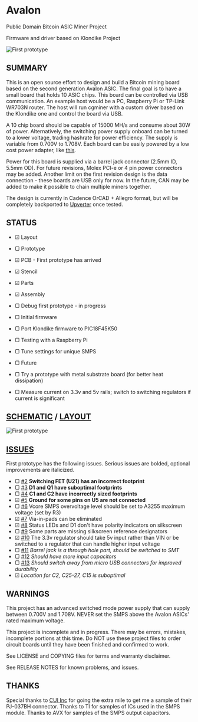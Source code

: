 Avalon
========

Public Domain Bitcoin ASIC Miner Project

Firmware and driver based on Klondike Project
  
![First prototype](https://raw.github.com/GeorgeHahn/Avalon/master/img_angle.JPG)

## SUMMARY

  This is an open source effort to design and build a Bitcoin mining board based on the second generation Avalon ASIC. The final goal is to have a small board that holds 10 ASIC chips. This board can be controlled via USB communication. An example host would be a PC, Raspberry Pi or TP-Link WR703N router. The host will run cgminer with a custom driver based on the Klondike one and control the board via USB.
    
  
  A 10 chip board should be capable of 15000 MH/s and consume about 30W of power. Alternatively, the switching power supply onboard can be turned to a lower voltage, trading hashrate for power efficiency. The supply is variable from 0.700V to 1.708V. Each board can be easily powered by a low cost power adapter, like [this](http://www.amazon.com/gp/product/B005IUV60U/ref=as_li_ss_il?ie=UTF8&camp=1789&creative=390957&creativeASIN=B005IUV60U&linkCode=as2&tag=generi0c-20).
  
  
  Power for this board is supplied via a barrel jack connector (2.5mm ID, 5.5mm OD). For future revisions, Molex PCI-e or 4 pin power connectors may be added. Another limit on the first revision design is the data connection - these boards are USB only for now. In the future, CAN may be added to make it possible to chain multiple miners together.
  
  The design is currently in Cadence OrCAD + Allegro format, but will be completely backported to [Upverter](https://upverter.com/GeorgeHahn/0bb015271a32ca8e/Avalon/) once tested.

## STATUS

 - ☑ Layout
 - ▢ Prototype
  - ☑ PCB - First prototype has arrived
  - ☑ Stencil
  - ☑ Parts
  - ☑ Assembly
  - ▢ Debug first prototype - in progress
  
 - ▢ Initial firmware
  - ▢ Port Klondike firmware to PIC18F45K50
  - ▢ Testing with a Raspberry Pi
  - ▢ Tune settings for unique SMPS

 - ▢ Future
  - ▢ Try a prototype with metal substrate board (for better heat dissipation)
  - ▢ Measure current on 3.3v and 5v rails; switch to switching regulators if current is significant


## [SCHEMATIC](https://raw.github.com/GeorgeHahn/Avalon/master/hardware/Schematic.pdf) / [LAYOUT](https://github.com/GeorgeHahn/Avalon/tree/master/hardware/allegro/gerbers)
![First prototype](https://raw.github.com/GeorgeHahn/Avalon/master/img_top.JPG)

## [ISSUES](https://github.com/GeorgeHahn/Avalon/issues)
First prototype has the following issues. Serious issues are bolded, optional improvements are italicized.

 - ▢ [#2](https://github.com/GeorgeHahn/Avalon/issues/2) **Switching FET (U21) has an incorrect footprint**
 - ▢ [#3](https://github.com/GeorgeHahn/Avalon/issues/3) **D1 and Q1 have suboptimal footprints**
 - ▢ [#4](https://github.com/GeorgeHahn/Avalon/issues/4) **C1 and C2 have incorrectly sized footprints**
 - ☑ [#5](https://github.com/GeorgeHahn/Avalon/issues/5) **Ground for some pins on U5 are not connected**
 - ▢ [#6](https://github.com/GeorgeHahn/Avalon/issues/6) Vcore SMPS overvoltage level should be set to A3255 maximum voltage (set by R3)
 - ☑ [#7](https://github.com/GeorgeHahn/Avalon/issues/7) Via-in-pads can be eliminated
 - ☑ [#8](https://github.com/GeorgeHahn/Avalon/issues/8) Status LEDs and D1 don't have polarity indicators on silkscreen
 - ▢ [#9](https://github.com/GeorgeHahn/Avalon/issues/9) Some parts are missing silkscreen reference designators
 - ☑ [#10](https://github.com/GeorgeHahn/Avalon/issues/10) The 3.3v regulator should take 5v input rather than VIN or be switched to a regulator that can handle higher input voltage
 - ▢ [#11](https://github.com/GeorgeHahn/Avalon/issues/11) *Barrel jack is a through hole part, should be switched to SMT*
 - ▢ [#12](https://github.com/GeorgeHahn/Avalon/issues/12) *Should have more input capacitors*
 - ▢ [#13](https://github.com/GeorgeHahn/Avalon/issues/13) *Should switch away from micro USB connectors for improved durability*
 - ☑ *Location for C2, C25-27, C15 is suboptimal*


## WARNINGS

  This project has an advanced switched mode power supply that can supply between 0.700V and 1.708V. NEVER set the SMPS above the Avalon ASICs' rated maximum voltage.

  This project is incomplete and in progress. There may be errors, mistakes, incomplete portions at this time. Do NOT use these project files to order circuit boards until they have been finished and confirmed to work.
  
  See LICENSE and COPYING files for terms and warranty disclaimer.
  
  See RELEASE NOTES for known problems, and issues.

## THANKS

Special thanks to [CUI Inc](http://www.cui.com/) for going the extra mile to get me a sample of their PJ-037BH connector. Thanks to TI for samples of ICs used in the SMPS module. Thanks to AVX for samples of the SMPS output capacitors.
